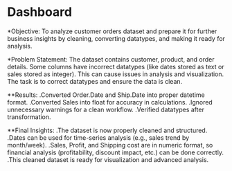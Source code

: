 # Dashboard

*Objective:
          To analyze customer orders dataset and prepare it for further business insights by cleaning, converting datatypes, and making it ready for analysis.

*Problem Statement:
                The dataset contains customer, product, and order details. Some columns have incorrect datatypes (like dates stored as text or sales stored as integer). This can cause issues in analysis and visualization. The task is to correct datatypes and ensure the data is clean.

**Results:
.Converted Order.Date and Ship.Date into proper datetime format.
.Converted Sales into float for accuracy in calculations.
.Ignored unnecessary warnings for a clean workflow.
.Verified datatypes after transformation.

**Final Insights:
.The dataset is now properly cleaned and structured.
.Dates can be used for time-series analysis (e.g., sales trend by month/week).
.Sales, Profit, and Shipping cost are in numeric format, so financial analysis (profitability, discount impact, etc.) can be done correctly.
.This cleaned dataset is ready for visualization and advanced analysis.
